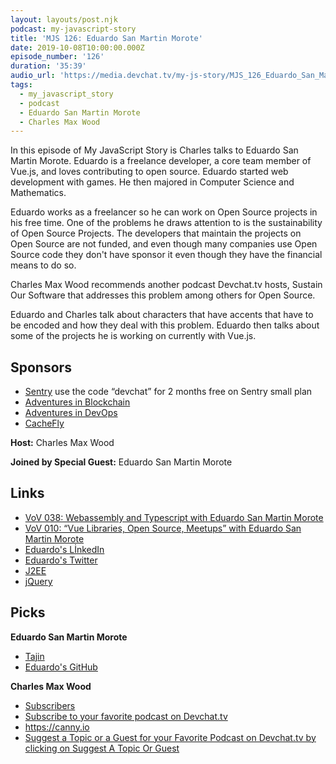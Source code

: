 ```yaml
---
layout: layouts/post.njk
podcast: my-javascript-story
title: 'MJS 126: Eduardo San Martin Morote'
date: 2019-10-08T10:00:00.000Z
episode_number: '126'
duration: '35:39'
audio_url: 'https://media.devchat.tv/my-js-story/MJS_126_Eduardo_San_Martin_Morote.mp3'
tags:
  - my_javascript_story
  - podcast
  - Eduardo San Martin Morote
  - Charles Max Wood
---
```

In this episode of My JavaScript Story is Charles talks to Eduardo San Martin Morote. Eduardo is a freelance developer, a core team member of Vue.js, and loves contributing to open source. Eduardo started web development with games. He then majored in Computer Science and Mathematics. 

Eduardo works as a freelancer so he can work on Open Source projects in his free time. One of the problems he draws attention to is the sustainability of Open Source Projects. The developers that maintain the projects on Open Source are not funded, and even though many companies use Open Source code they don't have sponsor it even though they have the financial means to do so.

Charles Max Wood recommends another podcast Devchat.tv hosts, Sustain Our Software that addresses this problem among others for Open Source. 

Eduardo and Charles talk about characters that have accents that have to be encoded    and how they deal with this problem. Eduardo then talks about some of the projects he is working on currently with Vue.js. 

## Sponsors

* [Sentry](https://sentry.io/) use the code “devchat” for 2 months free on Sentry small plan
* [Adventures in Blockchain](https://devchat.tv/adventures-in-blockchain/)
* [Adventures in DevOps](https://devchat.tv/adventures-in-devops/)
* [CacheFly](https://www.cachefly.com/)

**Host:** Charles Max Wood

**Joined by Special Guest:** Eduardo San Martin Morote

## Links

* [VoV 038: Webassembly and Typescript with Eduardo San Martin Morote](https://devchat.tv/views-on-vue/vov-038-webassembly-and-typescript-with-eduardo-san-martin-morote/#viewport)
* [VoV 010: “Vue Libraries, Open Source, Meetups” with Eduardo San Martin Morote](https://devchat.tv/views-on-vue/vov-010-vue-libraries-open-source-meetups-with-eduardo-san-martin-morote/)
* [Eduardo's LİnkedIn](https://www.linkedin.com/in/edsanmartin/)
* [Eduardo's Twitter](@posva)
* [J2EE](https://www.webopedia.com/TERM/J/J2EE.html)
* [jQuery](https://jquery.com)

## Picks

**Eduardo San Martin Morote**

* [Tajin](https://www.tajin.com) 
* [Eduardo's GitHub](https://github.com/posva)

**Charles Max Wood**

* [Subscribers](https://app.subscribers.com)
* [Subscribe to your favorite podcast on Devchat.tv](https://devchat.tv)
* <https://canny.io>
* [Suggest a Topic or a Guest for your Favorite Podcast on Devchat.tv by clicking on  Suggest A Topic Or Guest](https://devchat.tv)
